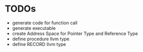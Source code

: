 # TODOs

* generate code for function call
* generate executable
* create Address Space for Pointer Type and Reference Type
* define procedure llvm type
* define RECORD llvm type